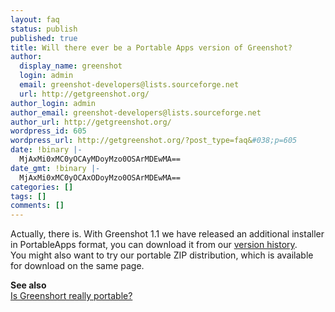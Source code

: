 ```yaml
---
layout: faq
status: publish
published: true
title: Will there ever be a Portable Apps version of Greenshot?
author:
  display_name: greenshot
  login: admin
  email: greenshot-developers@lists.sourceforge.net
  url: http://getgreenshot.org/
author_login: admin
author_email: greenshot-developers@lists.sourceforge.net
author_url: http://getgreenshot.org/
wordpress_id: 605
wordpress_url: http://getgreenshot.org/?post_type=faq&#038;p=605
date: !binary |-
  MjAxMi0xMC0yOCAyMDoyMzo0OSArMDEwMA==
date_gmt: !binary |-
  MjAxMi0xMC0yOCAxODoyMzo0OSArMDEwMA==
categories: []
tags: []
comments: []
---
```

<p>Actually, there is. With Greenshot 1.1 we have released an additional installer in PortableApps format, you can download it from our <a href="/version-history/">version history</a>.<br />
You might also want to try our portable ZIP distribution, which is available for download on the same page.</p>
<p><strong>See also</strong><br />
<a href="/faq/is-greenshort-really-portable/" title="Is Greenshort really portable?">Is Greenshort really portable?</a></p>
